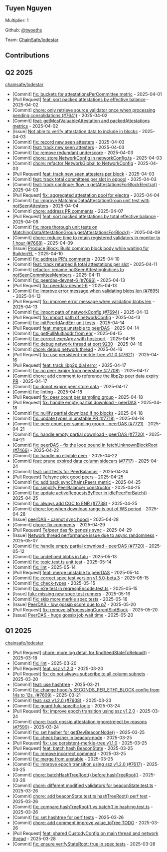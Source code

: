 
## Tuyen Nguyen
Multiplier: 1

Github: [@twoeths](https://github.com/twoeths)

Team: [ChainSafe/lodestar](https://github.com/ChainSafe/lodestar/pulls?q=author%3Atwoeths)

## Contributions

## Q2 2025


[chainsafe/lodestar](https://github.com/chainsafe/lodestar)
* [Commit] [fix: buckets for attestationsPerCommittee metric](https://github.com/ChainSafe/lodestar/commit/6b375955791f6b03310936605d311a96cead1726) - 2025-04-01
* [Pull Request] [feat: sort packed attestations by effective balance](https://github.com/ChainSafe/lodestar/pull/7646) - 2025-04-02
* [Commit] [chore: only retrieve source validator once when processing pending consolidations (#7641)](https://github.com/ChainSafe/lodestar/commit/f41b52375b70cbf81240fc3ef400bafc7bad3eb0) - 2025-04-02
* [Commit] [feat: getMostValuableAttestation and packedAttestations metrics](https://github.com/ChainSafe/lodestar/commit/c165ae80b7d653bdb9768b5b0d38646c8a8de743) - 2025-04-02
* [Issue] [Not able to verify attestation data to include in blocks](https://github.com/ChainSafe/lodestar/issues/7651) - 2025-04-03
* [Commit] [fix: record new seen attesters](https://github.com/ChainSafe/lodestar/commit/629b0d7efcc2ddfb9a5ff26b1eb070fb8fc4cd65) - 2025-04-03
* [Commit] [feat: track new seen attesters](https://github.com/ChainSafe/lodestar/commit/c873e15e20f214fa655c161a8b375a2732c66e1b) - 2025-04-03
* [Commit] [fix: remove redundant underscore](https://github.com/ChainSafe/lodestar/commit/d76e5fc76938509b2a6fe800d2a6b99bd3b1db98) - 2025-04-03
* [Commit] [chore: store NetworkConfig in networkConfig.ts](https://github.com/ChainSafe/lodestar/commit/5968401e5f310ec67e570161174e088350a0912b) - 2025-04-03
* [Commit] [chore: refactor NetworkGlobal to NetworkConfig](https://github.com/ChainSafe/lodestar/commit/61d223a926a572ff6eac0eaf99d68aed9cc62014) - 2025-04-03
* [Pull Request] [feat: track new seen attesters per block](https://github.com/ChainSafe/lodestar/pull/7650) - 2025-04-03
* [Commit] [feat: track total committees per slot in oppool](https://github.com/ChainSafe/lodestar/commit/cc1c2954392fb0a160ea8cc1703f34785c8d3bcb) - 2025-04-03
* [Commit] [feat: track continue; flow in getAttestationsForBlockElectra()](https://github.com/ChainSafe/lodestar/commit/a12afdf3840630457a92acc2a9ad3f948cedbb44) - 2025-04-03
* [Pull Request] [fix: aggregated attestation pool for electra](https://github.com/ChainSafe/lodestar/pull/7656) - 2025-04-04
* [Commit] [fix: improve MatchingDataAttestationGroup unit test with notSeenAttesters](https://github.com/ChainSafe/lodestar/commit/87f8bce718306ac120699c5c310295819f4e1ca1) - 2025-04-04
* [Commit] [chore: address PR comments](https://github.com/ChainSafe/lodestar/commit/acb45220717077be4e4359270257677a138bc809) - 2025-04-07
* [Pull Request] [feat: sort packed attestations by total effective balance](https://github.com/ChainSafe/lodestar/pull/7673) - 2025-04-08
* [Commit] [fix: more thorough unit tests on MatchingDataAttestationGroup.getAttestationsForBlock()](https://github.com/ChainSafe/lodestar/commit/22e5d51b6e57dc98e20bf3e4a74e13542eccc375) - 2025-04-09
* [Commit] [chore: reduce time to retain registered validators in monitor to 1 hour (#7668)](https://github.com/ChainSafe/lodestar/commit/f87bd54721fef4941bda3abad22f81fb5e223fc5) - 2025-04-09
* [Issue] [Produce Block: Build common block body while waiting for Builder/EL](https://github.com/ChainSafe/lodestar/issues/7680) - 2025-04-10
* [Commit] [fix: address PR's comments](https://github.com/ChainSafe/lodestar/commit/73b1ba909c5b5ff9bd31387b7f5d1f09cffffe1b) - 2025-04-10
* [Commit] [feat: track returned & total attestations per slot](https://github.com/ChainSafe/lodestar/commit/29f1b3d8bf9ceaa045a114df02e186199929bc7e) - 2025-04-11
* [Commit] [refactor: rename notSeenAttestingIndices to notSeenCommitteeMembers](https://github.com/ChainSafe/lodestar/commit/46f15b12c399a128f8c6f51499fced4e3e454170) - 2025-04-11
* [Commit] [fix: peerdas-devnet-6 (#7696)](https://github.com/ChainSafe/lodestar/commit/448dcd0a012e59e26cc17f4c2222f67b9b2b16b2) - 2025-04-13
* [Pull Request] [fix: peerdas-devnet-6](https://github.com/ChainSafe/lodestar/pull/7696) - 2025-04-13
* [Commit] [fix: improve error message when validating blobs len (#7695)](https://github.com/ChainSafe/lodestar/commit/a51ab093382e5d72dd4e4711d923c769c9cac254) - 2025-04-13
* [Pull Request] [fix: improve error message when validating blobs len](https://github.com/ChainSafe/lodestar/pull/7695) - 2025-04-13
* [Commit] [fix: import path of networkConfig (#7694)](https://github.com/ChainSafe/lodestar/commit/8f80d36ae51315f15c246e701bad6441633cd479) - 2025-04-13
* [Pull Request] [fix: import path of networkConfig](https://github.com/ChainSafe/lodestar/pull/7694) - 2025-04-13
* [Commit] [fix: initPeerIdAndEnr unit tests](https://github.com/ChainSafe/lodestar/commit/e9eba7006ec19845d7bb5504dd8932b022794d8e) - 2025-04-14
* [Pull Request] [feat: merge unstable to peerDAS](https://github.com/ChainSafe/lodestar/pull/7698) - 2025-04-14
* [Commit] [fix: getFullMultiaddr from enr](https://github.com/ChainSafe/lodestar/commit/6ee0bc61d31b57854362ff5287ee596d140b105b) - 2025-04-15
* [Commit] [fix: correct execArgv with host:port](https://github.com/ChainSafe/lodestar/commit/a5d9d2ff9d6ec806932d554b53aad196e589718f) - 2025-04-16
* [Commit] [fix: debug network thread at port 9230](https://github.com/ChainSafe/lodestar/commit/f9e557ba4120ac464fc508d8e7421667cfed4924) - 2025-04-16
* [Commit] [chore: debug network thread](https://github.com/ChainSafe/lodestar/commit/807fb4ae7a1b2dbc8ebd83e3facdee22ee758944) - 2025-04-16
* [Pull Request] [fix: use persistent-merkle-tree v1.1.0 (#7621)](https://github.com/ChainSafe/lodestar/pull/7705) - 2025-04-16
* [Pull Request] [feat: track libp2p dial error](https://github.com/ChainSafe/lodestar/pull/7712) - 2025-04-17
* [Commit] [fix: no peer expiry from peerstore (#7708)](https://github.com/ChainSafe/lodestar/commit/a167888f80a41bf5f8157fb9b3642e7818971088) - 2025-04-17
* [Commit] [chore: add comment to reference the libp2p peer data expiry PR](https://github.com/ChainSafe/lodestar/commit/4033d451b800f44f6a8a4f8698a9694f7fe2e4dc) - 2025-04-17
* [Commit] [fix: donot expire peer store data](https://github.com/ChainSafe/lodestar/commit/d0d2f9df474eee07d8866309ff31af90c589fedc) - 2025-04-17
* [Commit] [fix: linting](https://github.com/ChainSafe/lodestar/commit/6ebe0c4db2781283984d0b62433bdd2cab0835ad) - 2025-04-18
* [Pull Request] [fix: peer count per sampling group](https://github.com/ChainSafe/lodestar/pull/7721) - 2025-04-18
* [Pull Request] [fix: handle empty partial download - peerDAS](https://github.com/ChainSafe/lodestar/pull/7720) - 2025-04-18
* [Commit] [fix: nullify partial download if no blocks](https://github.com/ChainSafe/lodestar/commit/055f43bbad1c620ca7c870f4a5fb956a1ce1d40b) - 2025-04-18
* [Commit] [fix: update types in unstable PR (#7718)](https://github.com/ChainSafe/lodestar/commit/041402abacc15a253bf5eb339dad4a64a120307b) - 2025-04-18
* [Commit] [fix: peer count per sampling group - peerDAS (#7721)](https://github.com/ChainSafe/lodestar/commit/46c21ffee66997b19bccbd185fe7d36f468e121a) - 2025-04-21
* [Commit] [fix: handle empty partial download - peerDAS (#7720)](https://github.com/ChainSafe/lodestar/commit/6f41bcbc9543434479966c4c7346e1b018bfec71) - 2025-04-21
* [Commit] [fix: peerDAS - fix the loop bound in fetchUnknownBlockRoot (#7466)](https://github.com/ChainSafe/lodestar/commit/27365a35fd8bf28d37c8e9e8393c0b690f052915) - 2025-04-22
* [Commit] [fix: handle no eligible peer](https://github.com/ChainSafe/lodestar/commit/770ffa30ce6d8d829e0df2fadbb101d01fb8a53f) - 2025-04-22
* [Commit] [feat: prune expired data column sidecars (#7717)](https://github.com/ChainSafe/lodestar/commit/008adb8ef041c137fcf8fa3ea291eed5e3b73f58) - 2025-04-24
* [Commit] [feat: unit tests for PeerBalancer](https://github.com/ChainSafe/lodestar/commit/2f43227db76380e6f84584e45938c16460101343) - 2025-04-24
* [Pull Request] [Te/sync pick good peers](https://github.com/ChainSafe/lodestar/pull/7746) - 2025-04-25
* [Commit] [fix: add back syncChainsPeers metric](https://github.com/ChainSafe/lodestar/commit/43684806b6fc947cc884b4ed47bbe6dbf34d423f) - 2025-04-25
* [Commit] [fix: simplify PeerBalancer constructor](https://github.com/ChainSafe/lodestar/commit/bcb2d202521c7ebdb0a10686792d319efda694eb) - 2025-04-25
* [Commit] [fix: update activeRequestsByPeer in idlePeerForBatch()](https://github.com/ChainSafe/lodestar/commit/fb1483b80cb1986e9a55a3d4db743033edec1da8) - 2025-04-25
* [Commit] [fix: always add CGC to ENR (#7738)](https://github.com/ChainSafe/lodestar/commit/745b305636266838b5f5fc64aea332a32408d388) - 2025-04-25
* [Commit] [chore: log when download range is out of WS period](https://github.com/ChainSafe/lodestar/commit/580b5cb25d14f45bf47698c4bb6f3dbf8088578f) - 2025-04-28
* [Issue] [peerDAS - cannot sync hoodi](https://github.com/ChainSafe/lodestar/issues/7754) - 2025-04-28
* [Commit] [chore: fix comments](https://github.com/ChainSafe/lodestar/commit/85d3cf586736131e58f052bccb799063a218a365) - 2025-04-29
* [Pull Request] [Te/peer das fix genesis sync](https://github.com/ChainSafe/lodestar/pull/7760) - 2025-04-29
* [Issue] [Network thread performance issue due to async randomness](https://github.com/ChainSafe/lodestar/issues/7801) - 2025-05-07
* [Commit] [fix: handle empty partial download - peerDAS (#7720)](https://github.com/ChainSafe/lodestar/commit/6f41bcbc9543434479966c4c7346e1b018bfec71) - 2025-05-12
* [Commit] [fix: undefined blobs in fulu](https://github.com/ChainSafe/lodestar/commit/658d7cfa15c6656c15aad339c6f26f147bfc996e) - 2025-05-13
* [Commit] [fix: topic.test.ts unit test](https://github.com/ChainSafe/lodestar/commit/c99b2791f23af61edcf47a340b845c3e1413b2ff) - 2025-05-14
* [Commit] [fix: lint](https://github.com/ChainSafe/lodestar/commit/30400be52eea22e08fbd1a024e0e2ac6397385fa) - 2025-05-14
* [Pull Request] [feat: merge unstable to peerDAS](https://github.com/ChainSafe/lodestar/pull/7827) - 2025-05-14
* [Commit] [fix: correct spec test version v1.5.0-beta.3](https://github.com/ChainSafe/lodestar/commit/c9be051c553c51d29bccc371cbb74a4d8db5bd2e) - 2025-05-15
* [Commit] [fix: check-types](https://github.com/ChainSafe/lodestar/commit/b9fa9fb147410a3ce4d677ddc53b3a78cac2b00f) - 2025-05-15
* [Commit] [fix: e2e test in reqrespEncode.test.ts](https://github.com/ChainSafe/lodestar/commit/a721a135c5cb74570c1ca743901190d6322bdd19) - 2025-05-15
* [Issue] [fulu: missing new spec test runners](https://github.com/ChainSafe/lodestar/issues/7839) - 2025-05-16
* [Commit] [fix: skip more merkle spec tests](https://github.com/ChainSafe/lodestar/commit/6d2f0d1c0ae274577b60093181f83704e1f7da1f) - 2025-05-16
* [Issue] [PeerDAS - low gossip score due to p7](https://github.com/ChainSafe/lodestar/issues/7849) - 2025-05-20
* [Pull Request] [fix: remove isProcessingCurrentSlotBlock](https://github.com/ChainSafe/lodestar/pull/7848) - 2025-05-20
* [Issue] [PeerDAS - huge gossip job wait time](https://github.com/ChainSafe/lodestar/issues/7847) - 2025-05-20
## Q1 2025

[chainsafe/lodestar](https://github.com/chainsafe/lodestar)
* [Pull Request] [chore: more log detail for findSeedStateToReload()](https://github.com/ChainSafe/lodestar/pull/7600) - 2025-03-18
* [Commit] [fix: lint](https://github.com/ChainSafe/lodestar/commit/f99175cf28ade9838c82849bd24fc14f2a99b256) - 2025-03-20
* [Pull Request] [feat: ssz v1.2.0](https://github.com/ChainSafe/lodestar/pull/7608) - 2025-03-20
* [Pull Request] [fix: do not always subscribe to all column subnets](https://github.com/ChainSafe/lodestar/pull/7607) - 2025-03-20
* [Commit] [feat: use hashtree](https://github.com/ChainSafe/lodestar/commit/fa31244bbdaa32ccdc4383f345620a8402c1e48d) - 2025-03-21
* [Commit] [fix: change hoodi's SECONDS_PER_ETH1_BLOCK config from 14s to 12s. (#7609)](https://github.com/ChainSafe/lodestar/commit/656eef3b16ac8b929826781b0d52f992953a0787) - 2025-03-21
* [Commit] [feat: ssz v1.2.0 (#7608)](https://github.com/ChainSafe/lodestar/commit/5bc61255df88911f245bf4804cfc7a8b0920d96b) - 2025-03-23
* [Commit] [fix: guard fulu specific logic](https://github.com/ChainSafe/lodestar/commit/6ad421d12afd0bf378d7a0feaaa49ea46b95862b) - 2025-03-24
* [Pull Request] [fix: improve epoch transition using ssz v1.2.0](https://github.com/ChainSafe/lodestar/pull/7617) - 2025-03-24
* [Commit] [chore: track gossip attestation ignore/reject by reasons (#7590)](https://github.com/ChainSafe/lodestar/commit/e3f5dc01d05be63fa80d36f267e785e0ca4f9d24) - 2025-03-24
* [Commit] [fix: set hasher for getDevBeaconNode()](https://github.com/ChainSafe/lodestar/commit/a8706c3ce72539070e42cdfece4af7d543a688c4) - 2025-03-25
* [Commit] [fix: check hasher in beacon-node](https://github.com/ChainSafe/lodestar/commit/8c238cd7b53e10dd50b02682fc66b2692fbd5c0b) - 2025-03-25
* [Pull Request] [fix: use persistent-merkle-tree v1.1.0](https://github.com/ChainSafe/lodestar/pull/7621) - 2025-03-25
* [Pull Request] [feat: batch hash BeaconState](https://github.com/ChainSafe/lodestar/pull/7620) - 2025-03-25
* [Commit] [fix: remove incorrect comment](https://github.com/ChainSafe/lodestar/commit/be256e1bffe4109f5d17fa811359f8cc38fcc38f) - 2025-03-25
* [Commit] [fix: merge from unstable](https://github.com/ChainSafe/lodestar/commit/7c8f854c3991bcb572cc740c2ff38544f6125775) - 2025-03-25
* [Commit] [fix: improve epoch transition using ssz v1.2.0 (#7617)](https://github.com/ChainSafe/lodestar/commit/0329edb2c30bb00a844d33b0645f9be71632efcd) - 2025-03-25
* [Commit] [chore: batchHashTreeRoot() before hashTreeRoot()](https://github.com/ChainSafe/lodestar/commit/5c07147c76b16e425564c92a5bf93344bebd5d49) - 2025-03-26
* [Commit] [chore: different modified validators for beaconState.test.ts](https://github.com/ChainSafe/lodestar/commit/e9a7d6bc14a2791edc4f77391a6e0709273e7dcf) - 2025-03-26
* [Commit] [chore: add beaconState.test.ts hashTreeRoot() perf test](https://github.com/ChainSafe/lodestar/commit/582b587cdeef651d7c420f099cc1892b836c7592) - 2025-03-26
* [Commit] [fix: compare hashTreeRoot() vs batch() in hashing.test.ts](https://github.com/ChainSafe/lodestar/commit/f46bcbf385f0bedf8c59c7a0f4455f15156fed35) - 2025-03-26
* [Commit] [fix: set hashtree for perf tests](https://github.com/ChainSafe/lodestar/commit/257b1c6cd8c02e0ecdf66d33e66d102d9fedacbf) - 2025-03-26
* [Commit] [chore: add comment improve value_toTree TODO](https://github.com/ChainSafe/lodestar/commit/e2c8c9ebfc63a68996a9952beef7eab102614e67) - 2025-03-26
* [Pull Request] [feat: shared CustodyConfig on main thread and network thread](https://github.com/ChainSafe/lodestar/pull/7632) - 2025-03-28
* [Commit] [fix: ensure verifyStateRoot: true in spec tests](https://github.com/ChainSafe/lodestar/commit/87ef681c13bb77b4d7c8797a9beba0aaa76e6bb2) - 2025-03-28
